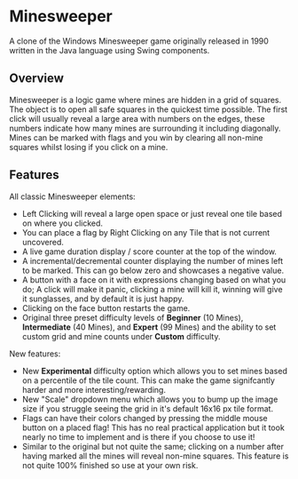 # Minesweeper
A clone of the Windows Minesweeper game originally released in 1990 written in the Java language using Swing components.

## Overview
Minesweeper is a logic game where mines are hidden in a grid of squares. The object is to open all safe squares in the quickest time possible. The first click will usually reveal a large area with numbers on the edges, these numbers indicate how many mines are surrounding it including diagonally. Mines can be marked with flags and you win by clearing all non-mine squares whilst losing if you click on a mine.

## Features
All classic Minesweeper elements:
 - Left Clicking will reveal a large open space or just reveal one tile based on where you clicked.
 - You can place a flag by Right Clicking on any Tile that is not current uncovered.
 - A live game duration display / score counter at the top of the window.
 - A incremental/decremental counter displaying the number of mines left to be marked. This can go below zero and showcases a negative value.
 - A button with a face on it with expressions changing based on what you do; A click will make it panic, clicking a mine will kill it, winning will give it sunglasses, and by default it is just happy.
 - Clicking on the face button restarts the game.
 - Original three preset difficulty levels of **Beginner** (10 Mines), **Intermediate** (40 Mines), and **Expert** (99 Mines) and the ability to set custom grid and mine counts under **Custom** difficulty.
 
New features:
 - New **Experimental** difficulty option which allows you to set mines based on a percentile of the tile count. This can make the game signifcantly harder and more interesting/rewarding. 
 - New "Scale" dropdown menu which allows you to bump up the image size if you struggle seeing the grid in it's default 16x16 px tile format.
 - Flags can have their colors changed by pressing the middle mouse button on a placed flag! This has no real practical application but it took nearly no time to implement and is there if you choose to use it! 
 - Similar to the original but not quite the same; clicking on a number after having marked all the mines will reveal non-mine squares. This feature is not quite 100% finished so use at your own risk.
